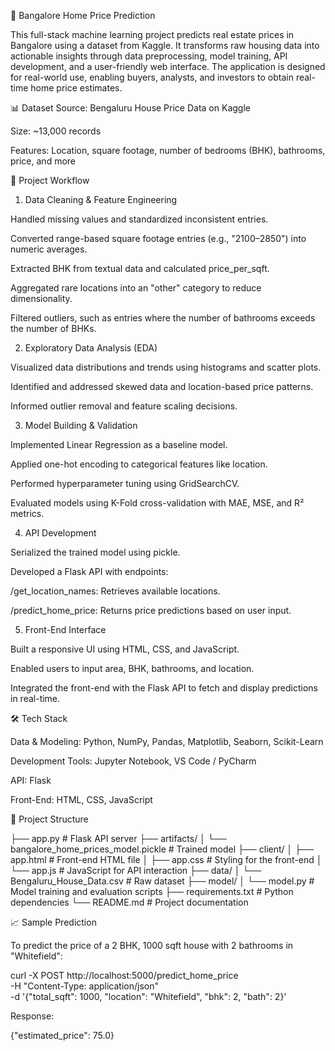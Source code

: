  🏡 Bangalore Home Price Prediction
 
This full-stack machine learning project predicts real estate prices in Bangalore using a dataset from Kaggle. It transforms raw housing data into actionable insights through data preprocessing, model training, API development, and a user-friendly web interface. The application is designed for real-world use, enabling buyers, analysts, and investors to obtain real-time home price estimates.

📊 Dataset Source: 
Bengaluru House Price Data on Kaggle

Size: ~13,000 records

Features: Location, square footage, number of bedrooms (BHK), bathrooms, price, and more

🧠 Project Workflow

1. Data Cleaning & Feature Engineering
   
Handled missing values and standardized inconsistent entries.

Converted range-based square footage entries (e.g., "2100–2850") into numeric averages.

Extracted BHK from textual data and calculated price_per_sqft.

Aggregated rare locations into an "other" category to reduce dimensionality.

Filtered outliers, such as entries where the number of bathrooms exceeds the number of BHKs.

2. Exploratory Data Analysis (EDA)

Visualized data distributions and trends using histograms and scatter plots.

Identified and addressed skewed data and location-based price patterns.

Informed outlier removal and feature scaling decisions.

3. Model Building & Validation

Implemented Linear Regression as a baseline model.

Applied one-hot encoding to categorical features like location.

Performed hyperparameter tuning using GridSearchCV.

Evaluated models using K-Fold cross-validation with MAE, MSE, and R² metrics.

4. API Development

Serialized the trained model using pickle.

Developed a Flask API with endpoints:

/get_location_names: Retrieves available locations.

/predict_home_price: Returns price predictions based on user input.

5. Front-End Interface

Built a responsive UI using HTML, CSS, and JavaScript.

Enabled users to input area, BHK, bathrooms, and location.

Integrated the front-end with the Flask API to fetch and display predictions in real-time.

🛠️ Tech Stack

Data & Modeling: Python, NumPy, Pandas, Matplotlib, Seaborn, Scikit-Learn

Development Tools: Jupyter Notebook, VS Code / PyCharm

API: Flask

Front-End: HTML, CSS, JavaScript

📁 Project Structure

├── app.py                 # Flask API server
├── artifacts/
│   └── bangalore_home_prices_model.pickle  # Trained model
├── client/
│   ├── app.html           # Front-end HTML file
│   ├── app.css            # Styling for the front-end
│   └── app.js             # JavaScript for API interaction
├── data/
│   └── Bengaluru_House_Data.csv  # Raw dataset
├── model/
│   └── model.py           # Model training and evaluation scripts
├── requirements.txt       # Python dependencies
└── README.md              # Project documentation

📈 Sample Prediction

To predict the price of a 2 BHK, 1000 sqft house with 2 bathrooms in "Whitefield":

curl -X POST http://localhost:5000/predict_home_price \
     -H "Content-Type: application/json" \
     -d '{"total_sqft": 1000, "location": "Whitefield", "bhk": 2, "bath": 2}'

Response:

{"estimated_price": 75.0}

